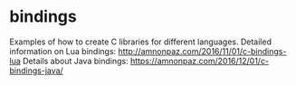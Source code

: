 # bindings

Examples of how to create C libraries for different languages.
Detailed information on Lua bindings: http://amnonpaz.com/2016/11/01/c-bindings-lua
Details about Java bindings: https://amnonpaz.com/2016/12/01/c-bindings-java/
